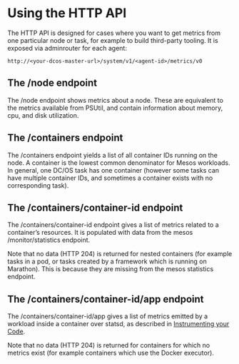 # Using the HTTP API

The HTTP API is designed for cases where you want to get metrics from one particular node or task, for example to build
third-party tooling. It is exposed via adminrouter for each agent:

`http://<your-dcos-master-url>/system/v1/<agent-id>/metrics/v0`

## The /node endpoint

The /node endpoint shows metrics about a node. These are equivalent to the metrics available from PSUtil, and contain
information about memory, cpu, and disk utilization. 

## The /containers endpoint

The /containers endpoint yields a list of all container IDs running on the node. A container is the lowest common
denominator for Mesos workloads. In general, one DC/OS task has one container (however some tasks can have multiple
container IDs, and sometimes a container exists with no corresponding task). 

## The /containers/container-id endpoint

The /containers/container-id endpoint gives a list of metrics related to a container’s resources. It is populated
with data from the mesos /monitor/statistics endpoint. 

Note that no data (HTTP 204) is returned for nested containers (for example tasks in a pod, or tasks created by a
framework which is running on Marathon). This is because they are missing from the mesos statistics endpoint. 

## The /containers/container-id/app endpoint

The /containers/container-id/app gives a list of metrics emitted by a workload inside a container over statsd, as
described in [Instrumenting your Code](instrumentation.md). 

Note that no data (HTTP 204) is returned for containers for which no metrics exist (for example containers which use
the Docker executor). 
